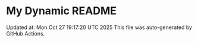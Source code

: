 # My Dynamic README
Updated at: Mon Oct 27 19:17:20 UTC 2025
This file was auto-generated by GitHub Actions.
